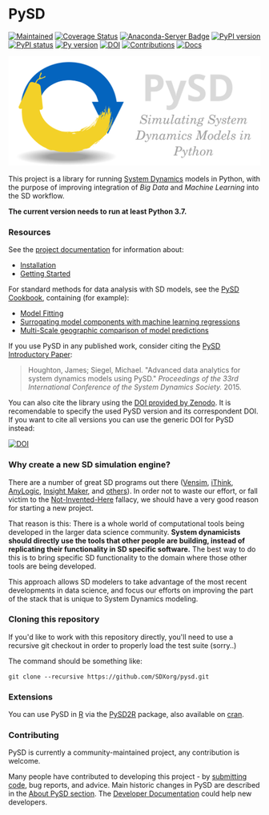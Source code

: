 PySD
====
[![Maintained](https://img.shields.io/badge/Maintained-Yes-brightgreen.svg)](https://github.com/SDXorg/pysd/pulse)
[![Coverage Status](https://coveralls.io/repos/github/SDXorg/pysd/badge.svg?branch=master)](https://coveralls.io/github/SDXorg/pysd?branch=master)
[![Anaconda-Server Badge](https://anaconda.org/conda-forge/pysd/badges/version.svg)](https://anaconda.org/conda-forge/pysd)
[![PyPI version](https://badge.fury.io/py/pysd.svg)](https://badge.fury.io/py/pysd)
[![PyPI status](https://img.shields.io/pypi/status/pysd.svg)](https://pypi.python.org/pypi/pysd/)
[![Py version](https://img.shields.io/pypi/pyversions/pysd.svg)](https://pypi.python.org/pypi/pysd/)
[![DOI](https://zenodo.org/badge/DOI/10.5281/zenodo.5654824.svg)](https://doi.org/10.5281/zenodo.5654824)
[![Contributions](https://img.shields.io/badge/contributions-welcome-blue.svg)](https://pysd.readthedocs.io/en/latest/development/development_index.html)
[![Docs](https://readthedocs.org/projects/pysd/badge/?version=latest)](https://pysd.readthedocs.io/en/latest/?badge=latest)

![PySD Logo](https://raw.githubusercontent.com/SDXorg/pysd/5cc4fe5dc65e6b5140a00e87a1be9d261570ee8d/docs/images/PySD_Logo_letters.svg?style=centerme)

This project is a library for running [System Dynamics](http://en.wikipedia.org/wiki/System_dynamics) models in Python, with the purpose of improving integration of *Big Data* and *Machine Learning* into the SD workflow.

**The current version needs to run at least Python 3.7.**

### Resources

See the [project documentation](http://pysd.readthedocs.org/) for information about:

- [Installation](http://pysd.readthedocs.org/en/latest/installation.html)
- [Getting Started](http://pysd.readthedocs.org/en/latest/getting_started.html)

For standard methods for data analysis with SD models, see the  [PySD Cookbook](https://github.com/SDXorg/PySD-Cookbook), containing (for example):

- [Model Fitting](http://nbviewer.ipython.org/github/SDXorg/PySD-Cookbook/blob/master/2_1_Fitting_with_Optimization.ipynb)
- [Surrogating model components with machine learning regressions](http://nbviewer.ipython.org/github/SDXorg/PySD-Cookbook/blob/master/6_1_Surrogating_with_regression.ipynb)
- [Multi-Scale geographic comparison of model predictions](http://nbviewer.ipython.org/github/SDXorg/PySD-Cookbook/blob/master/Exploring%20models%20across%20geographic%20scales.ipynb)

If you use PySD in any published work, consider citing the [PySD Introductory Paper](https://github.com/SDXorg/pysd/blob/master/docs/PySD%20Intro%20Paper%20Preprint.pdf):

>Houghton, James; Siegel, Michael. "Advanced data analytics for system dynamics models using PySD." *Proceedings of the 33rd International Conference of the System Dynamics Society.* 2015.

You can also cite the library using the [DOI provided by Zenodo](https://zenodo.org/search?page=1&size=20&q=pysd). It is recomendable to specify the used PySD version and its correspondent DOI. If you want to cite all versions you can use the generic DOI for PySD instead:

[![DOI](https://zenodo.org/badge/DOI/10.5281/zenodo.5654824.svg)](https://doi.org/10.5281/zenodo.5654824)

### Why create a new SD simulation engine?

There are a number of great SD programs out there ([Vensim](http://vensim.com/), [iThink](http://www.iseesystems.com/Softwares/Business/ithinkSoftware.aspx), [AnyLogic](http://www.anylogic.com/system-dynamics), [Insight Maker](http://insightmaker.com/), and [others](http://en.wikipedia.org/wiki/List_of_system_dynamics_software)). In order not to waste our effort, or fall victim to the [Not-Invented-Here](http://en.wikipedia.org/wiki/Not_invented_here) fallacy, we should have a very good reason for starting a new project.

That reason is this: There is a whole world of computational tools being developed in the larger data science community. **System dynamicists should directly use the tools that other people are building, instead of replicating their functionality in SD specific software.** The best way to do this is to bring specific SD functionality to the domain where those other tools are being developed.

This approach allows SD modelers to take advantage of the most recent developments in data science, and focus our efforts on improving the part of the stack that is unique to System Dynamics modeling.

### Cloning this repository

If you'd like to work with this repository directly, you'll need to use a recursive git checkout in order to properly load the test suite (sorry..)

The command should be something like:
```shell
git clone --recursive https://github.com/SDXorg/pysd.git
```

### Extensions

You can use PySD in [R](https://www.r-project.org/) via the [PySD2R](https://github.com/JimDuggan/pysd2r) package, also available on [cran](https://CRAN.R-project.org/package=pysd2r).

### Contributing

PySD is currently a community-maintained project, any contribution is welcome.

Many people have contributed to developing this project - by [submitting code](https://github.com/SDXorg/pysd/graphs/contributors), bug reports, and advice. Main historic changes in PySD are described in the [About PySD section](https://pysd.readthedocs.io/en/master/about.html). The [Developer Documentation](https://pysd.readthedocs.io/en/master/development/development_index.html) could help new developers.
